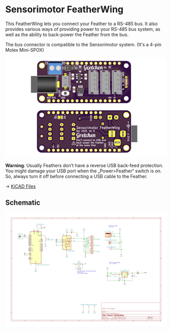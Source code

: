 # Sensorimotor FeatherWing

This FeatherWing lets you connect your Feather to a RS-485 bus. It also provides various ways of providing power to your RS-485 bus system, as well as the ability to back-power the Feather from the bus.

The bus connector is compatible to the Sensorimotor system. (It's a 4-pin Molex Mini-SPOX)

![SensoriFeatherWing-2](png/SensoriFeatherWing.png)

**Warning**: Usually Feathers don’t have a reverse USB back-feed protection. You might damage your USB port when the „Power>Feather“ switch is on. So, always turn it off before connecting a USB cable to the Feather.

→ [KiCAD Files](https://github.com/bergold/Sensori-FeatherWing)

## Schematic

[![SensoriFeatherWing-schematic.pdf](pdf/SensoriFeatherWing-schematic.png)](pdf/SensoriFeatherWing-schematic.pdf)
